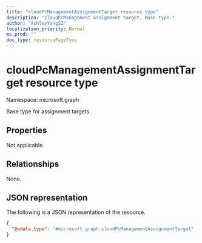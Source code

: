 ```yaml
---
title: "cloudPcManagementAssignmentTarget resource type"
description: "cloudPcManagement assignment target. Base type."
author: "AshleyYangSZ"
localization_priority: Normal
ms.prod: ""
doc_type: resourcePageType
---
```


# cloudPcManagementAssignmentTarget resource type

Namespace: microsoft.graph

Base type for assignment targets.

## Properties

Not applicable.

## Relationships

None.

## JSON representation

The following is a JSON representation of the resource.
<!-- {
  "blockType": "resource",
  "@odata.type": "microsoft.graph.cloudPcManagementAssignmentTarget"
}
-->

``` json
{
  "@odata.type": "#microsoft.graph.cloudPcManagementAssignmentTarget"
}
```
